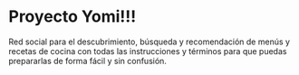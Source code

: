 # Proyecto Yomi!!!

Red social para el descubrimiento, búsqueda y recomendación de menús y recetas de cocina con todas las instrucciones y términos para que puedas prepararlas de forma fácil y sin confusión.
